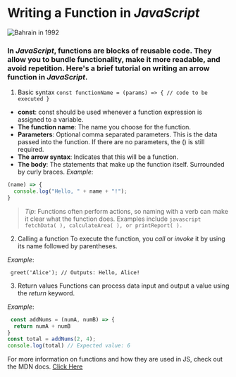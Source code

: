 # **Writing a Function in _JavaScript_**

![Bahrain in 1992](https://images.unsplash.com/photo-1745949779026-f7fdd1470f8c?q=80&w=1374&auto=format&fit=crop&ixlib=rb-4.1.0&ixid=M3wxMjA3fDB8MHxwaG90by1wYWdlfHx8fGVufDB8fHx8fA%3D%3D)

### In _JavaScript_, functions are blocks of reusable code. They allow you to bundle functionality, make it more readable, and avoid repetition. Here's a brief tutorial on writing an arrow function in _JavaScript_.

1. Basic syntax ```
const functionName = (params) => {
  // code to be executed
} ```
 * **const**: const should be used whenever a function expression is assigned to a variable.
* **The function name**: The name you choose for the function.
* **Parameters**: Optional comma separated parameters. This is the data passed into the function. If there are no parameters, the () is still required.
* **The arrow syntax**: Indicates that this will be a function.
* **The body**: The statements that make up the function itself. Surrounded by curly braces.
 _Example_:
```javascript
(name) => {
  console.log("Hello, " + name + "!");
}
```

>  _Tip_: Functions often perform actions, so naming with a verb can make it clear what the function does. Examples include 
```javascript fetchData( ), calculateArea( ), or printReport( ). ```

 
2. Calling a function
To execute the function, you _call_ or _invoke_ it by using its name followed by parentheses.

_Example_:

``` greet('Alice'); // Outputs: Hello, Alice!```

3. Return values
Functions can process data input and output a value using the _return_ keyword.

_Example_:
```javascript
 const addNums = (numA, numB) => {
  return numA + numB
}
const total = addNums(2, 4);
console.log(total) // Expected value: 6
```

For more information on functions and how they are used in JS, check out the MDN docs.
[Click Here](https://developer.mozilla.org/en-US/docs/Web/JavaScript/Guide/Functions)

